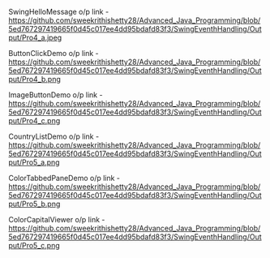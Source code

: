 SwingHelloMessage o/p link - https://github.com/sweekrithishetty28/Advanced_Java_Programming/blob/5ed767297419665f0d45c017ee4dd95bdafd83f3/SwingEventhHandling/Output/Pro4_a.jpeg

ButtonClickDemo o/p link - https://github.com/sweekrithishetty28/Advanced_Java_Programming/blob/5ed767297419665f0d45c017ee4dd95bdafd83f3/SwingEventhHandling/Output/Pro4_b.png

ImageButtonDemo o/p link -https://github.com/sweekrithishetty28/Advanced_Java_Programming/blob/5ed767297419665f0d45c017ee4dd95bdafd83f3/SwingEventhHandling/Output/Pro4_c.png

CountryListDemo o/p link - https://github.com/sweekrithishetty28/Advanced_Java_Programming/blob/5ed767297419665f0d45c017ee4dd95bdafd83f3/SwingEventhHandling/Output/Pro5_a.png

ColorTabbedPaneDemo o/p link -
https://github.com/sweekrithishetty28/Advanced_Java_Programming/blob/5ed767297419665f0d45c017ee4dd95bdafd83f3/SwingEventhHandling/Output/Pro5_b.png

ColorCapitalViewer o/p link -
https://github.com/sweekrithishetty28/Advanced_Java_Programming/blob/5ed767297419665f0d45c017ee4dd95bdafd83f3/SwingEventhHandling/Output/Pro5_c.png




